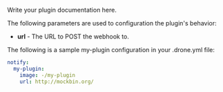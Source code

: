 Write your plugin documentation here.

The following parameters are used to configuration the plugin's behavior:

* **url** - The URL to POST the webhook to.

The following is a sample my-plugin configuration in your 
.drone.yml file:

```yaml
notify:
  my-plugin:
    image: -/my-plugin
    url: http://mockbin.org/
```
